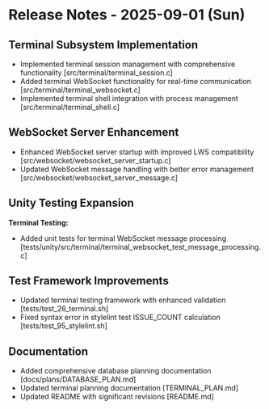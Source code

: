 # Release Notes - 2025-09-01 (Sun)

## Terminal Subsystem Implementation

- Implemented terminal session management with comprehensive functionality [src/terminal/terminal_session.c]
- Added terminal WebSocket functionality for real-time communication [src/terminal/terminal_websocket.c]
- Implemented terminal shell integration with process management [src/terminal/terminal_shell.c]

## WebSocket Server Enhancement

- Enhanced WebSocket server startup with improved LWS compatibility [src/websocket/websocket_server_startup.c]
- Updated WebSocket message handling with better error management [src/websocket/websocket_server_message.c]

## Unity Testing Expansion

**Terminal Testing:**

- Added unit tests for terminal WebSocket message processing [tests/unity/src/terminal/terminal_websocket_test_message_processing.c]

## Test Framework Improvements

- Updated terminal testing framework with enhanced validation [tests/test_26_terminal.sh]
- Fixed syntax error in stylelint test ISSUE_COUNT calculation [tests/test_95_stylelint.sh]

## Documentation

- Added comprehensive database planning documentation [docs/plans/DATABASE_PLAN.md]
- Updated terminal planning documentation [TERMINAL_PLAN.md]
- Updated README with significant revisions [README.md]